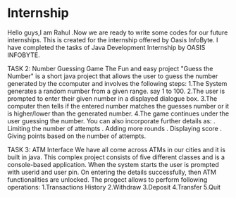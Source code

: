 # Internship
Hello guys,I am Rahul .Now we are ready to write some codes for our future internships.
This is created for the internship offered by Oasis InfoByte.
I have completed the tasks of Java Development Internship by OASIS INFOBYTE.


TASK 2: Number Guessing Game The Fun and easy project "Guess the Number" is a short java project that allows the user to guess the number generated by the ccomputer and involves the following steps: 1.The System generates a random number from a given range. say 1 to 100. 2.The user is prompted to enter their given number in a displayed dialogue box. 3.The computer then tells if the entered number matches the guesses number or it is higher/lower than the generated number. 4.The game continues under the user guessing the number. You can also incorporate further details as: . Limiting the number of attempts . Adding more rounds . Displaying score . Giving points based on the number of attempts.

TASK 3: ATM Interface We have all come across ATMs in our cities and it is built in java. This complex project consists of five different classes and is a console-based application. When the system starts the user is prompted with userid and user pin. On entering the details successfully, then ATM functionalities are unlocked. The progect allows to perform following operations: 1.Transactions History 2.Withdraw 3.Deposit 4.Transfer 5.Quit
